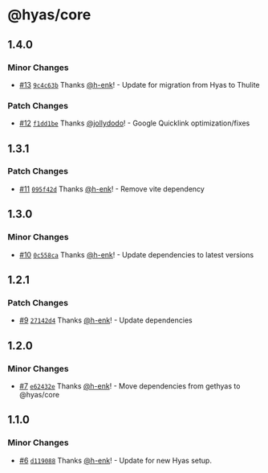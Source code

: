 # @hyas/core

## 1.4.0

### Minor Changes

- [#13](https://github.com/thuliteio/core/pull/13) [`9c4c63b`](https://github.com/thuliteio/core/commit/9c4c63b4b4310f69fef66ffe07d184c832f6b6c7) Thanks [@h-enk](https://github.com/h-enk)! - Update for migration from Hyas to Thulite

### Patch Changes

- [#12](https://github.com/thuliteio/core/pull/12) [`f1dd1be`](https://github.com/thuliteio/core/commit/f1dd1bebdb78565915a15ef724b3de26b47eb235) Thanks [@jollydodo](https://github.com/jollydodo)! - Google Quicklink optimization/fixes

## 1.3.1

### Patch Changes

- [#11](https://github.com/gethyas/core/pull/11) [`095f42d`](https://github.com/gethyas/core/commit/095f42dd2c147515ebe317102f48433915d53f0d) Thanks [@h-enk](https://github.com/h-enk)! - Remove vite dependency

## 1.3.0

### Minor Changes

- [#10](https://github.com/gethyas/core/pull/10) [`0c558ca`](https://github.com/gethyas/core/commit/0c558ca881697b6877e6b710debbc40e2b5991df) Thanks [@h-enk](https://github.com/h-enk)! - Update dependencies to latest versions

## 1.2.1

### Patch Changes

- [#9](https://github.com/gethyas/core/pull/9) [`27142d4`](https://github.com/gethyas/core/commit/27142d4be01522e4ff01f5a354839a003a4d30b3) Thanks [@h-enk](https://github.com/h-enk)! - Update dependencies

## 1.2.0

### Minor Changes

- [#7](https://github.com/gethyas/core/pull/7) [`e62432e`](https://github.com/gethyas/core/commit/e62432e1cb97d40c2c12289aadb660f98303799f) Thanks [@h-enk](https://github.com/h-enk)! - Move dependencies from gethyas to @hyas/core

## 1.1.0

### Minor Changes

- [#6](https://github.com/gethyas/core/pull/6) [`d119088`](https://github.com/gethyas/core/commit/d11908894bacd9f924caf9dcc5020e29fe535c43) Thanks [@h-enk](https://github.com/h-enk)! - Update for new Hyas setup.
